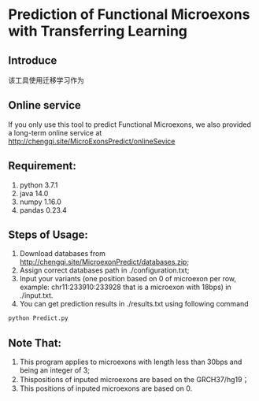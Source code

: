 # Prediction of Functional Microexons with Transferring Learning

## Introduce
该工具使用迁移学习作为

## Online service
If you only use this tool to predict Functional Microexons, we also provided a long-term online service at http://chengqi.site/MicroExonsPredict/onlineSevice

## Requirement:
1. python 3.7.1
2. java 14.0
3. numpy 1.16.0
4. pandas 0.23.4

## Steps of Usage:
1. Download databases from http://chengqi.site/MicroexonPredict/databases.zip;
2. Assign correct databases path in ./configuration.txt;
3. Input your variants (one position based on 0 of microexon per row, example: chr11:233910:233928 that is a microexon with 18bps) in ./input.txt.
4. You can get prediction results in ./results.txt using following command
 ```bash
python Predict.py
``` 

## Note That:
1. This program applies to microexons with length less than 30bps and being an integer of 3;
2. Thispositions of inputed microexons are  based on the GRCH37/hg19；
3. This positions of inputed microexons are based on 0.

